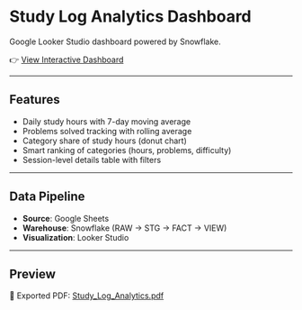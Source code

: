 # Study Log Analytics Dashboard

Google Looker Studio dashboard powered by Snowflake.

👉 [View Interactive Dashboard](https://lookerstudio.google.com/reporting/edeb330e-5a46-4eda-b1e1-1941c14eb872)

---

## Features
- Daily study hours with 7-day moving average
- Problems solved tracking with rolling average
- Category share of study hours (donut chart)
- Smart ranking of categories (hours, problems, difficulty)
- Session-level details table with filters

---

## Data Pipeline
- **Source**: Google Sheets  
- **Warehouse**: Snowflake (RAW → STG → FACT → VIEW)  
- **Visualization**: Looker Studio  

---

## Preview
📄 Exported PDF: [Study_Log_Analytics.pdf](Study_Log_Analytics.pdf)
